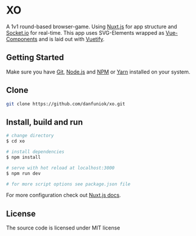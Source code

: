 # XO
A 1v1 round-based browser-game. Using <a href="https://nuxtjs.org/" target="_blank">Nuxt.js</a> for app structure and [Socket.io](https://socket.io/) for real-time. This app uses SVG-Elements wrapped as [Vue-Components](https://vuejs.org/v2/guide/components.html/) and is laid out with [Vuetify](https://vuetifyjs.com/).

## Getting Started
Make sure you have [Git](https://git-scm.com/downloads/), [Node.js](https://nodejs.org/en/) and [NPM](https://www.npmjs.com/get-npm/) or [Yarn](https://yarnpkg.com/lang/en/) installed on your system.

## Clone
``` bash
git clone https://github.com/danfuniok/xo.git
```

## Install, build and run
``` bash
# change directory
$ cd xo

# install dependencies
$ npm install

# serve with hot reload at localhost:3000
$ npm run dev

# for more script options see package.json file
```

For more configuration check out [Nuxt.js docs](https://nuxtjs.org/).

## License

The source code is licensed under MIT license